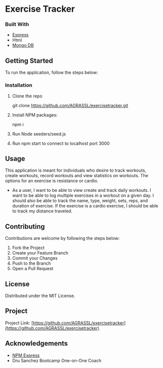 # Exercise Tracker





### Built With
* [Express](https://www.npmjs.com/package/express)
* Html
* [Mongo DB](https://www.mongodb.com/)


## Getting Started

To run the application, follow the steps below:



### Installation

1. Clone the repo
 
   git clone https://github.com/AGRASSL/exercisetracker.git

2. Install NPM packages:
 
   npm i

3. Run Node seeders/seed.js

4. Run npm start to connect to localhost port 3000


## Usage

This application is meant for individuals who desire to track workouts, create workouts, record workouts and view statistics on workouts. The options for an exercise is resistance or cardio.

* As a user, I want to be able to view create and track daily workouts. I want to be able to log multiple exercises in a workout on a given day. I should also be able to track the name, type, weight, sets, reps, and duration of exercise. If the exercise is a cardio exercise, I should be able to track my distance traveled.



## Contributing

Contributions are welcome by following the steps below:

1. Fork the Project
2. Create your Feature Branch 
3. Commit your Changes 
4. Push to the Branch 
5. Open a Pull Request



## License

Distributed under the MIT License.



## Project

Project Link: [https://github.com/AGRASSL/exercisetracker](https://github.com/AGRASSL/exercisetracker)



## Acknowledgements

* [NPM Express](https://www.npmjs.com/package/express)
* Dru Sanchez Bootcamp One-on-One Coach